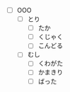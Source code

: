 - [ ] OOO
  - [ ] とり
    - [ ] たか
    - [ ] くじゃく
    - [ ] こんどる
  - [ ] むし
    - [ ] くわがた
    - [ ] かまきり
    - [ ] ばった
